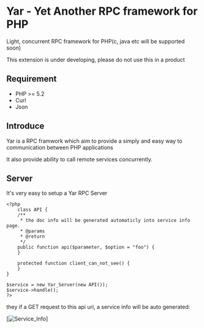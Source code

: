 # Yar - Yet Another RPC framework for PHP

Light, concurrent RPC framework for PHP(c, java etc will be supported soon)

This extension is under developing, please do not use this in a product

## Requirement
- PHP >= 5.2
- Curl
- Json

## Introduce

Yar is a RPC framwork which aim to provide a simply and easy way to communication between PHP applications

It also provide ability to call remote services concurrently.

## Server

It's very easy to setup a Yar RPC Server

    <?php
        class API {
        /**
         * the doc info will be generated automaticly into service info page.
         * @params 
         * @return
         */
        public function api($parameter, $option = "foo") {
        }
    
        protected function client_can_not_see() {
        }
    }

    $service = new Yar_Server(new API());
    $service->handle();
    ?>
they if a GET request to this api uri,  a service info will be auto generated:

[![Service_Info](https://github.com/laruence/laruence.github.com/raw/master/yar_server.png)]


